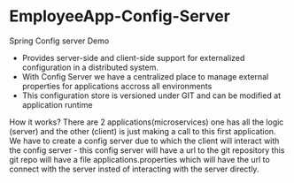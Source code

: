 # EmployeeApp-Config-Server
Spring Config server Demo

* Provides server-side and client-side support for externalized configuration in a distributed system.
* With Config Server we have a centralized place to manage external properties for applications accross all environments
* This configuration store is versioned under GIT and can be modified at application runtime

How it works?
There are 2 applications(microservices) one has all the logic (server) and the other (client) is just making a call to this first application. We have to create a config server due to which the client will interact with the config server - this config server will have a url to the git repository this git repo will have a file applications.properties which will have the url to connect with the server insted of interacting with the server directly.

